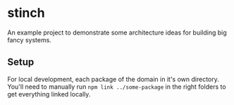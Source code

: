 stinch
======

An example project to demonstrate some architecture ideas for building big
fancy systems.

Setup
-----

For local development, each package of the domain in it's own directory. You'll
need to manually run `npm link ../some-package` in the right folders to get
everything linked locally.
